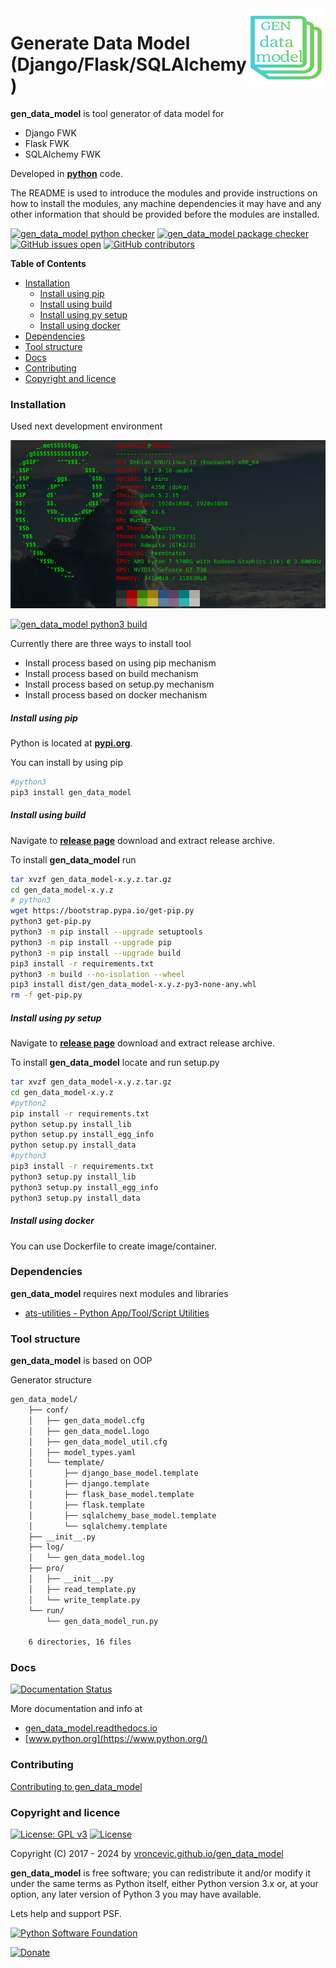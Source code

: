 <img align="right" src="https://raw.githubusercontent.com/vroncevic/gen_data_model/dev/docs/gen_data_model_logo.png" width="25%">

# Generate Data Model (Django/Flask/SQLAlchemy)

**gen_data_model** is tool generator of data model for

* Django FWK
* Flask FWK
* SQLAlchemy FWK

Developed in **[python](https://www.python.org/)** code.

The README is used to introduce the modules and provide instructions on
how to install the modules, any machine dependencies it may have and any
other information that should be provided before the modules are installed.

[![gen_data_model python checker](https://github.com/vroncevic/gen_data_model/actions/workflows/gen_data_model_python_checker.yml/badge.svg)](https://github.com/vroncevic/gen_data_model/actions/workflows/gen_data_model_python_checker.yml) [![gen_data_model package checker](https://github.com/vroncevic/gen_data_model/actions/workflows/gen_data_model_package_checker.yml/badge.svg)](https://github.com/vroncevic/gen_data_model/actions/workflows/gen_data_model_package.yml) [![GitHub issues open](https://img.shields.io/github/issues/vroncevic/gen_data_model.svg)](https://github.com/vroncevic/gen_data_model/issues) [![GitHub contributors](https://img.shields.io/github/contributors/vroncevic/gen_data_model.svg)](https://github.com/vroncevic/gen_data_model/graphs/contributors)

<!-- START doctoc generated TOC please keep comment here to allow auto update -->
<!-- DON'T EDIT THIS SECTION, INSTEAD RE-RUN doctoc TO UPDATE -->
**Table of Contents**

- [Installation](#installation)
    - [Install using pip](#install-using-pip)
    - [Install using build](#install-using-build)
    - [Install using py setup](#install-using-py-setup)
    - [Install using docker](#install-using-docker)
- [Dependencies](#dependencies)
- [Tool structure](#tool-structure)
- [Docs](#docs)
- [Contributing](#contributing)
- [Copyright and licence](#copyright-and-licence)

<!-- END doctoc generated TOC please keep comment here to allow auto update -->

### Installation

Used next development environment

![debian linux os](https://raw.githubusercontent.com/vroncevic/gen_data_model/dev/docs/debtux.png)

[![gen_data_model python3 build](https://github.com/vroncevic/gen_data_model/actions/workflows/gen_data_model_python3_build.yml/badge.svg)](https://github.com/vroncevic/gen_data_model/actions/workflows/gen_data_model_python3_build.yml)

Currently there are three ways to install tool
* Install process based on using pip mechanism
* Install process based on build mechanism
* Install process based on setup.py mechanism
* Install process based on docker mechanism

##### Install using pip

Python is located at **[pypi.org](https://pypi.org/project/gen_data_model/)**.

You can install by using pip

```bash
#python3
pip3 install gen_data_model
```

##### Install using build

Navigate to **[release page](https://github.com/vroncevic/gen_data_model/releases)** download and extract release archive.

To install **gen_data_model** run

```bash
tar xvzf gen_data_model-x.y.z.tar.gz
cd gen_data_model-x.y.z
# python3
wget https://bootstrap.pypa.io/get-pip.py
python3 get-pip.py 
python3 -m pip install --upgrade setuptools
python3 -m pip install --upgrade pip
python3 -m pip install --upgrade build
pip3 install -r requirements.txt
python3 -m build --no-isolation --wheel
pip3 install dist/gen_data_model-x.y.z-py3-none-any.whl
rm -f get-pip.py
```

##### Install using py setup

Navigate to **[release page](https://github.com/vroncevic/gen_data_model/releases)** download and extract release archive.

To install **gen_data_model** locate and run setup.py

```bash
tar xvzf gen_data_model-x.y.z.tar.gz
cd gen_data_model-x.y.z
#python2
pip install -r requirements.txt
python setup.py install_lib
python setup.py install_egg_info
python setup.py install_data
#python3
pip3 install -r requirements.txt
python3 setup.py install_lib
python3 setup.py install_egg_info
python3 setup.py install_data
```

##### Install using docker

You can use Dockerfile to create image/container.

### Dependencies

**gen_data_model** requires next modules and libraries

* [ats-utilities - Python App/Tool/Script Utilities](https://vroncevic.github.io/gen_data_model)

### Tool structure

**gen_data_model** is based on OOP

Generator structure

```bash
gen_data_model/
    ├── conf/
    │   ├── gen_data_model.cfg
    │   ├── gen_data_model.logo
    │   ├── gen_data_model_util.cfg
    │   ├── model_types.yaml
    │   └── template/
    │       ├── django_base_model.template
    │       ├── django.template
    │       ├── flask_base_model.template
    │       ├── flask.template
    │       ├── sqlalchemy_base_model.template
    │       └── sqlalchemy.template
    ├── __init__.py
    ├── log/
    │   └── gen_data_model.log
    ├── pro/
    │   ├── __init__.py
    │   ├── read_template.py
    │   └── write_template.py
    └── run/
        └── gen_data_model_run.py
    
    6 directories, 16 files
```

### Docs

[![Documentation Status](https://readthedocs.org/projects/gen_data_model/badge/?version=latest)](https://gen-data-model.readthedocs.io/projects/gen_data_model/en/latest/?badge=latest)

More documentation and info at

* [gen_data_model.readthedocs.io](https://gen-data-model.readthedocs.io/en/latest/)
* [www.python.org](https://www.python.org/)

### Contributing

[Contributing to gen_data_model](CONTRIBUTING.md)

### Copyright and licence

[![License: GPL v3](https://img.shields.io/badge/License-GPLv3-blue.svg)](https://www.gnu.org/licenses/gpl-3.0) [![License](https://img.shields.io/badge/License-Apache%202.0-blue.svg)](https://opensource.org/licenses/Apache-2.0)

Copyright (C) 2017 - 2024 by [vroncevic.github.io/gen_data_model](https://vroncevic.github.io/gen_data_model/)

**gen_data_model** is free software; you can redistribute it and/or modify
it under the same terms as Python itself, either Python version 3.x or,
at your option, any later version of Python 3 you may have available.

Lets help and support PSF.

[![Python Software Foundation](https://raw.githubusercontent.com/vroncevic/gen_data_model/dev/docs/psf-logo-alpha.png)](https://www.python.org/psf/)

[![Donate](https://www.paypalobjects.com/en_US/i/btn/btn_donateCC_LG.gif)](https://www.python.org/psf/donations/)

